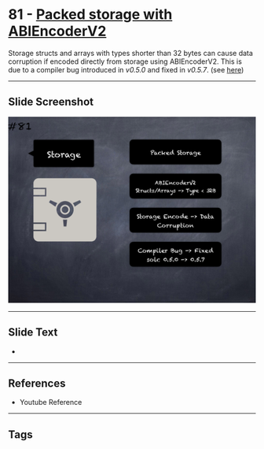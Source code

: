 # 81 - [Packed storage with ABIEncoderV2](Packed%20storage%20with%20ABIEncoderV2.md)
Storage structs and arrays with types shorter than 32 bytes can cause data corruption if encoded directly from storage using ABIEncoderV2. This is due to a compiler bug introduced in _v0.5.0_ and fixed in _v0.5.7_. (see [here](https://docs.soliditylang.org/en/v0.8.9/bugs.html))
___
## Slide Screenshot
![081.png](../images/pitfalls_and_best_practices101/081.png)
___
## Slide Text
- 
___
## References
- Youtube Reference
___
## Tags
